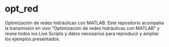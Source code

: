 # opt_red
Optimización de redes hidráulicas con MATLAB. Este repositorio acompaña la transmisión en vivo “Optimización de redes hidráulicas con MATLAB” y reúne todos los Live Scripts y datos necesarios para reproducir y ampliar los ejemplos presentados.

